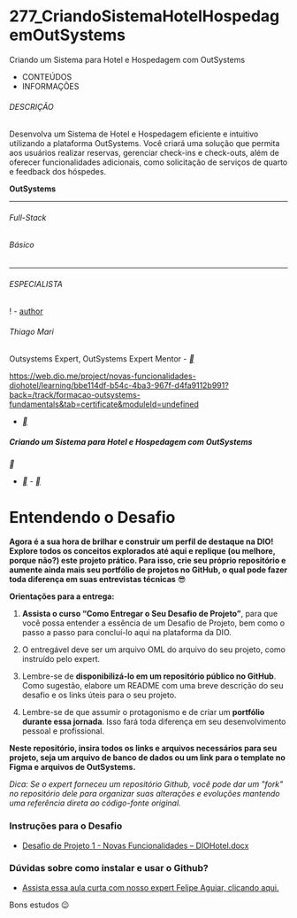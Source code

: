 # 277_CriandoSistemaHotelHospedagemOutSystems
Criando um Sistema para Hotel e Hospedagem com OutSystems



- CONTEÚDOS
- INFORMAÇÕES

###### DESCRIÇÃO

Desenvolva um Sistema de Hotel e Hospedagem eficiente e intuitivo utilizando a plataforma OutSystems. Você criará uma solução que permita aos usuários realizar reservas, gerenciar check-ins e check-outs, além de oferecer funcionalidades adicionais, como solicitação de serviços de quarto e feedback dos hóspedes.

**OutSystems**

------

###### Full-Stack

###### Básico

------

###### ESPECIALISTA

! - [author](https://hermes.dio.me/users/author/photos/ce9edb13-2003-4fbb-8192-9b40c9124822.jpg)

###### Thiago Mari

Outsystems Expert, OutSystems Expert Mentor - [**](https://www.linkedin.com/in/thiago-mari/)



https://web.dio.me/project/novas-funcionalidades-diohotel/learning/bbe114df-b54c-4ba3-967f-d4fa9112b991?back=/track/formacao-outsystems-fundamentals&tab=certificate&moduleId=undefined







 - [**](https://web.dio.me/track/formacao-outsystems-fundamentals)

##### Criando um Sistema para Hotel e Hospedagem com OutSystems

**

 - [**](https://web.dio.me/lab/novas-funcionalidades-diohotel/learning/bbe114df-b54c-4ba3-967f-d4fa9112b991) - [**](https://web.dio.me/lab/novas-funcionalidades-diohotel/learning/undefined)

# Entendendo o Desafio

 

**Agora é a sua hora de brilhar e construir um perfil de destaque na DIO! Explore todos os conceitos explorados até aqui e replique (ou melhore, porque não?) este projeto prático. Para isso, crie seu próprio repositório e aumente ainda mais seu portfólio de projetos no GitHub, o qual pode fazer toda diferença em suas entrevistas técnicas** 😎

**Orientações para a entrega:** 

1. **Assista o curso “Como Entregar o Seu Desafio de Projeto”**, para que você possa entender a essência de um Desafio de Projeto, bem como o passo a passo para concluí-lo aqui na plataforma da DIO. 

1. O entregável deve ser um arquivo OML do arquivo do seu projeto, como instruído pelo expert. 

1. Lembre-se de **disponibilizá-lo em um repositório público no GitHub**. Como sugestão, elabore um README com uma breve descrição do seu desafio e os links úteis para o seu projeto. 

1. Lembre-se de que assumir o protagonismo e de criar um **portfólio durante essa jornada**. Isso fará toda diferença em seu desenvolvimento pessoal e profissional. 

**Neste repositório, insira todos os links e arquivos necessários para seu projeto, seja um arquivo de banco de dados ou um link para o template no Figma e arquivos de OutSystems.**

 

*Dica: Se o expert forneceu um repositório Github, você pode dar um "fork" no repositório dele para organizar suas alterações e evoluções mantendo uma referência direta ao código-fonte original.*

 

### **Instruções para o Desafio**

  - [Desafio de Projeto 1 - Novas Funcionalidades – DIOHotel.docx](https://academiapme-my.sharepoint.com/:w:/g/personal/kawan_dio_me/Eb2wJRrkilxJuXOIC2PWRW0BmYLss83Ra90WuJ_rv3tUZg?e=ZRx0vN)

 

 

### **Dúvidas sobre como instalar e usar o Github?**

 - [Assista essa aula curta com nosso expert Felipe Aguiar, clicando aqui.](https://web.dio.me/lives/primeiros-passos-com-git-e-github)

 

Bons estudos 😉





